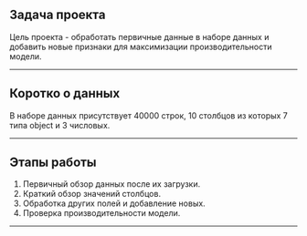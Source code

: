 ## Задача проекта
Цель проекта - обработать первичные данные в наборе данных и добавить новые признаки для максимизации производительности модели.
***
## Коротко о данных
В наборе данных присутствует 40000 строк, 10 столбцов из которых 7 типа object и 3 числовых.
***
## Этапы работы
1. Первичный обзор данных после их загрузки.
2. Краткий обзор значений столбцов.
3. Обработка других полей и добавление новых.
4. Проверка производительности модели.
***
